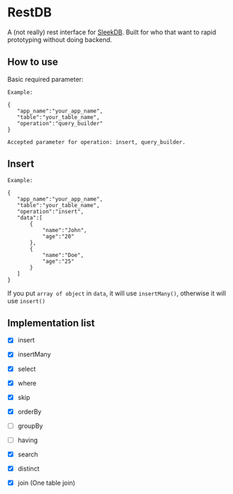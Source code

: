 
# RestDB

A (not really) rest interface for [SleekDB](https://github.com/rakibtg/SleekDB). Built for who that want to rapid prototyping without doing backend.

## How to use

Basic required parameter:

    Example:
    
    {
       "app_name":"your_app_name",
       "table":"your_table_name",
       "operation":"query_builder"
    }
    
    Accepted parameter for operation: insert, query_builder.

## Insert

	Example:
	
    {
       "app_name":"your_app_name",
       "table":"your_table_name",
       "operation":"insert",
       "data":[
	       {
		       "name":"John",
		       "age":"20"
	       },
	       {
		       "name":"Doe",
		       "age":"25"
	       }
       ]
    }
	
If you put `array of object` in `data`, it will use `insertMany()`, otherwise it will use `insert()`

## Implementation list

-  [x] insert

-  [x] insertMany

-  [x] select

-  [x] where

-  [x] skip

-  [x] orderBy

- [ ] groupBy

- [ ] having

-  [x] search

-  [x] distinct

-  [x] join (One table join)